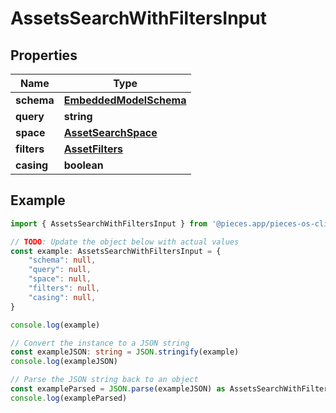 
# AssetsSearchWithFiltersInput


## Properties

Name | Type
------------ | -------------
**schema** | [**EmbeddedModelSchema**](EmbeddedModelSchema)
**query** | **string**
**space** | [**AssetSearchSpace**](AssetSearchSpace)
**filters** | [**AssetFilters**](AssetFilters)
**casing** | **boolean**

## Example

```typescript
import { AssetsSearchWithFiltersInput } from '@pieces.app/pieces-os-client'

// TODO: Update the object below with actual values
const example: AssetsSearchWithFiltersInput = {
    "schema": null,
    "query": null,
    "space": null,
    "filters": null,
    "casing": null,
}

console.log(example)

// Convert the instance to a JSON string
const exampleJSON: string = JSON.stringify(example)
console.log(exampleJSON)

// Parse the JSON string back to an object
const exampleParsed = JSON.parse(exampleJSON) as AssetsSearchWithFiltersInput
console.log(exampleParsed)
```



